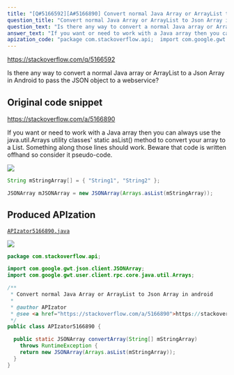 ```yaml
---
title: "[Q#5166592][A#5166890] Convert normal Java Array or ArrayList to Json Array in android"
question_title: "Convert normal Java Array or ArrayList to Json Array in android"
question_text: "Is there any way to convert a normal Java array or ArrayList to a Json Array in Android to pass the JSON object to a webservice?"
answer_text: "If you want or need to work with a Java array then you can always use the java.util.Arrays utility classes' static asList() method to convert your array to a List. Something along those lines should work. Beware that code is written offhand so consider it pseudo-code."
apization_code: "package com.stackoverflow.api;  import com.google.gwt.json.client.JSONArray; import com.google.gwt.user.client.rpc.core.java.util.Arrays;  /**  * Convert normal Java Array or ArrayList to Json Array in android  *  * @author APIzator  * @see <a href=\"https://stackoverflow.com/a/5166890\">https://stackoverflow.com/a/5166890</a>  */ public class APIzator5166890 {    public static JSONArray convertArray(String[] mStringArray)     throws RuntimeException {     return new JSONArray(Arrays.asList(mStringArray));   } }"
---
```


https://stackoverflow.com/q/5166592

Is there any way to convert a normal Java array or ArrayList to a Json Array in Android to pass the JSON object to a webservice?



## Original code snippet

https://stackoverflow.com/a/5166890

If you want or need to work with a Java array then you can always use the java.util.Arrays utility classes&#x27; static asList() method to convert your array to a List.
Something along those lines should work.
Beware that code is written offhand so consider it pseudo-code.

<div class="code-logo"><img src="/stackoverflow.png" /></div>

```java
String mStringArray[] = { "String1", "String2" };

JSONArray mJSONArray = new JSONArray(Arrays.asList(mStringArray));
```

## Produced APIzation

[`APIzator5166890.java`](https://github.com/pasqualesalza/apization-temp-data/raw/master/search/APIzator5166890.java)

<div class="code-logo"><img src="/apizator.png" /></div>

```java
package com.stackoverflow.api;

import com.google.gwt.json.client.JSONArray;
import com.google.gwt.user.client.rpc.core.java.util.Arrays;

/**
 * Convert normal Java Array or ArrayList to Json Array in android
 *
 * @author APIzator
 * @see <a href="https://stackoverflow.com/a/5166890">https://stackoverflow.com/a/5166890</a>
 */
public class APIzator5166890 {

  public static JSONArray convertArray(String[] mStringArray)
    throws RuntimeException {
    return new JSONArray(Arrays.asList(mStringArray));
  }
}

```